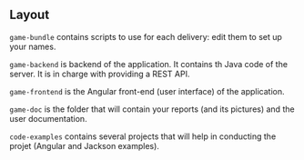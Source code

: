 
## Layout

`game-bundle` contains scripts to use for each delivery: edit them to set up your names.

`game-backend` is backend of the application. It contains th Java code of the server.
It is in charge with providing a REST API.

`game-frontend` is the Angular front-end (user interface) of the application.

`game-doc` is the folder that will contain your reports (and its pictures) and the user documentation.

`code-examples` contains several projects that will help in conducting the projet (Angular and Jackson examples).

